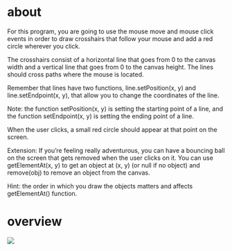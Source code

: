 # about
For this program, you are going to use the mouse move and mouse click events in order to draw crosshairs that follow your mouse and add a red circle wherever you click.

The crosshairs consist of a horizontal line that goes from 0 to the canvas width and a vertical line that goes from 0 to the canvas height. The lines should cross paths where the mouse is located.

Remember that lines have two functions, line.setPosition(x, y) and line.setEndpoint(x, y), that allow you to change the coordinates of the line.

Note: the function setPosition(x, y) is setting the starting point of a line, and the function setEndpoint(x, y) is setting the ending point of a line.

When the user clicks, a small red circle should appear at that point on the screen.

Extension: If you’re feeling really adventurous, you can have a bouncing ball on the screen that gets removed when the user clicks on it. You can use getElementAt(x, y) to get an object at (x, y) (or null if no object) and remove(obj) to remove an object from the canvas.

Hint: the order in which you draw the objects matters and affects getElementAt() function.

# overview
<img src="https://media.giphy.com/media/v1.Y2lkPTc5MGI3NjExMTU3YTFkYTU5ZmZhMzJkNTAwMjI2ZWYwZmFiZTgxOTE5YjFmZjFmMCZjdD1n/1Famh19MXNmzMeSQ31/giphy.gif"/>